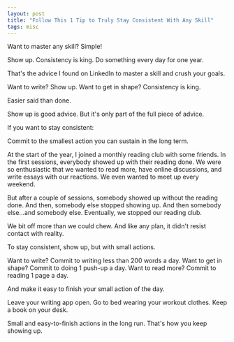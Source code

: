 ```yaml
---
layout: post
title: "Follow This 1 Tip to Truly Stay Consistent With Any Skill"
tags: misc
---
```


Want to master any skill? Simple!

Show up. Consistency is king. Do something every day for one year.

That's the advice I found on LinkedIn to master a skill and crush your goals.

Want to write? Show up.
Want to get in shape? Consistency is king.

Easier said than done.

Show up is good advice. But it's only part of the full piece of advice.

If you want to stay consistent:

Commit to the smallest action you can sustain in the long term.

At the start of the year, I joined a monthly reading club with some friends. In the first sessions, everybody showed up with their reading done. We were so enthusiastic that we wanted to read more, have online discussions, and write essays with our reactions. We even wanted to meet up every weekend.

But after a couple of sessions, somebody showed up without the reading done. And then, somebody else stopped showing up. And then somebody else...and somebody else. Eventually, we stopped our reading club.

We bit off more than we could chew. And like any plan, it didn't resist contact with reality.

To stay consistent, show up, but with small actions.

Want to write? Commit to writing less than 200 words a day.
Want to get in shape? Commit to doing 1 push-up a day.
Want to read more? Commit to reading 1 page a day.

And make it easy to finish your small action of the day.

Leave your writing app open.
Go to bed wearing your workout clothes.
Keep a book on your desk.

Small and easy-to-finish actions in the long run. That's how you keep showing up.
